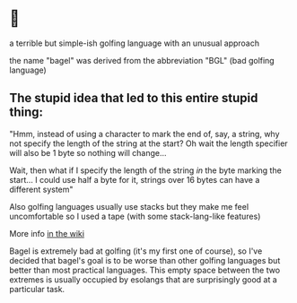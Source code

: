 # 🥯

a terrible but simple-ish golfing language with an unusual approach 

the name "bagel" was derived from the abbreviation "BGL" (bad golfing language)

## The stupid idea that led to this entire stupid thing:
"Hmm, instead of using a character to mark the end of, say, a string, why not specify the length of the string at the start? Oh wait the length specifier will also be 1 byte so nothing will change...

Wait, then what if I specify the length of the string *in* the byte marking the start... I could use half a byte for it, strings over 16 bytes can have a different system"


Also golfing languages usually use stacks but they make me feel uncomfortable so I used a tape (with some stack-lang-like features)

More info [in the wiki](https://github.com/Electogenius/bagel/wiki)

Bagel is extremely bad at golfing (it's my first one of course), so I've decided that bagel's goal is to be worse than other golfing languages but better than most practical languages. This empty space between the two extremes is usually occupied by esolangs that are surprisingly good at a particular task.